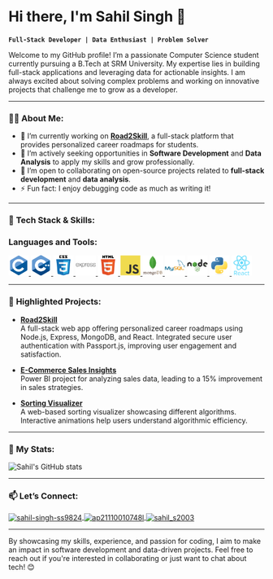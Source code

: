 # Hi there, I'm Sahil Singh 👋  

**`Full-Stack Developer | Data Enthusiast | Problem Solver`**

Welcome to my GitHub profile! I’m a passionate Computer Science student currently pursuing a B.Tech at SRM University. My expertise lies in building full-stack applications and leveraging data for actionable insights. I am always excited about solving complex problems and working on innovative projects that challenge me to grow as a developer.

---

### 👨‍💻 **About Me:**
- 🔭 I’m currently working on **[Road2Skill](https://github.com/Sahil0502/Road2Skill)**, a full-stack platform that provides personalized career roadmaps for students.
- 🌱 I’m actively seeking opportunities in **Software Development** and **Data Analysis** to apply my skills and grow professionally.
- 👯 I’m open to collaborating on open-source projects related to **full-stack development** and **data analysis**.
- ⚡ Fun fact: I enjoy debugging code as much as writing it!

---

### 🔧 **Tech Stack & Skills:**

<h3 align="left">Languages and Tools:</h3>
<p align="left"> <a href="https://www.cprogramming.com/" target="_blank" rel="noreferrer"> <img src="https://raw.githubusercontent.com/devicons/devicon/master/icons/c/c-original.svg" alt="c" width="40" height="40"/> </a> <a href="https://www.w3schools.com/cpp/" target="_blank" rel="noreferrer"> <img src="https://raw.githubusercontent.com/devicons/devicon/master/icons/cplusplus/cplusplus-original.svg" alt="cplusplus" width="40" height="40"/> </a> <a href="https://www.w3schools.com/css/" target="_blank" rel="noreferrer"> <img src="https://raw.githubusercontent.com/devicons/devicon/master/icons/css3/css3-original-wordmark.svg" alt="css3" width="40" height="40"/> </a> <a href="https://expressjs.com" target="_blank" rel="noreferrer"> <img src="https://raw.githubusercontent.com/devicons/devicon/master/icons/express/express-original-wordmark.svg" alt="express" width="40" height="40"/> </a> <a href="https://www.w3.org/html/" target="_blank" rel="noreferrer"> <img src="https://raw.githubusercontent.com/devicons/devicon/master/icons/html5/html5-original-wordmark.svg" alt="html5" width="40" height="40"/> </a> <a href="https://developer.mozilla.org/en-US/docs/Web/JavaScript" target="_blank" rel="noreferrer"> <img src="https://raw.githubusercontent.com/devicons/devicon/master/icons/javascript/javascript-original.svg" alt="javascript" width="40" height="40"/> </a> <a href="https://www.mongodb.com/" target="_blank" rel="noreferrer"> <img src="https://raw.githubusercontent.com/devicons/devicon/master/icons/mongodb/mongodb-original-wordmark.svg" alt="mongodb" width="40" height="40"/> </a> <a href="https://www.mysql.com/" target="_blank" rel="noreferrer"> <img src="https://raw.githubusercontent.com/devicons/devicon/master/icons/mysql/mysql-original-wordmark.svg" alt="mysql" width="40" height="40"/> </a> <a href="https://nodejs.org" target="_blank" rel="noreferrer"> <img src="https://raw.githubusercontent.com/devicons/devicon/master/icons/nodejs/nodejs-original-wordmark.svg" alt="nodejs" width="40" height="40"/> </a> <a href="https://www.python.org" target="_blank" rel="noreferrer"> <img src="https://raw.githubusercontent.com/devicons/devicon/master/icons/python/python-original.svg" alt="python" width="40" height="40"/> </a> <a href="https://reactjs.org/" target="_blank" rel="noreferrer"> <img src="https://raw.githubusercontent.com/devicons/devicon/master/icons/react/react-original-wordmark.svg" alt="react" width="40" height="40"/> </a> </p>

---

### 📂 **Highlighted Projects:**
- **[Road2Skill](https://github.com/mdehteshamansari/Road2Skill)**  
  A full-stack web app offering personalized career roadmaps using Node.js, Express, MongoDB, and React. Integrated secure user authentication with Passport.js, improving user engagement and satisfaction.
  
- **[E-Commerce Sales Insights](https://github.com/Sahil0502/E-Commerce-Sales-Insights-Analysis-using-POWERBI)**  
  Power BI project for analyzing sales data, leading to a 15% improvement in sales strategies.

- **[Sorting Visualizer](https://github.com/Sahil0502/Sorting-Visulaizer)**  
  A web-based sorting visualizer showcasing different algorithms. Interactive animations help users understand algorithmic efficiency.

---

### 🚀 **My Stats:**
![Sahil's GitHub stats](https://github-readme-stats.vercel.app/api?username=Sahil0502&show_icons=true&theme=radical)

---

### 📫 **Let’s Connect:**
<p align="left">
  <a href="https://linkedin.com/in/sahil-singh-ss9824" target="blank">
    <img align="center" src="https://raw.githubusercontent.com/rahuldkjain/github-profile-readme-generator/master/src/images/icons/Social/linked-in-alt.svg" alt="sahil-singh-ss9824" height="30" width="40" />
  </a>
  <a href="https://www.hackerrank.com/ap21110010748l" target="blank">
    <img align="center" src="https://raw.githubusercontent.com/rahuldkjain/github-profile-readme-generator/master/src/images/icons/Social/hackerrank.svg" alt="ap21110010748l" height="30" width="40" />
  </a>
  <a href="https://www.leetcode.com/sahil_s2003" target="blank">
    <img align="center" src="https://raw.githubusercontent.com/rahuldkjain/github-profile-readme-generator/master/src/images/icons/Social/leet-code.svg" alt="sahil_s2003" height="30" width="40" />
  </a>
  <a href="mailto:sahilsinghm32@gmail.com" target="blank">
  </a>
  
</p>

---

By showcasing my skills, experience, and passion for coding, I aim to make an impact in software development and data-driven projects. Feel free to reach out if you're interested in collaborating or just want to chat about tech! 😊
